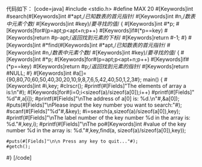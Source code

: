 代码如下：
[code=java]
#include <stdio.h>
#define MAX 20
#[Keywords]int #search(#[Keywords]int #*apt,/*已知数表的首元指针*/
	#[Keywords]int #n,/*数表中元素个数*/
	#[Keywords]int #key)/*要寻找的值*/
{
	#[Keywords]int #*p;
	#[Keywords]for#(p=apt;p<apt+n;p++)
		#[Keywords]if#(*p==key)
			#[Keywords]return #p-apt;/*返回找到元素的下标*/
	#[Keywords]return #-1;
#}
#[Keywords]int #*find(#[Keywords]int #*apt,/*已知数表的首元指针*/
		#[Keywords]int #n,/*数表中元素个数*/
		#[Keywords]int #key)/*要寻找的值*/
{
	#[Keywords]int #*p;
	#[Keywords]for#(p=apt;p<apt+n;p++)
		#[Keywords]if#(*p==key)
		#[Keywords]return #p;/*返回找到元素的指针*/
	#[Keywords]return #NULL;
#}
#[Keywords]int #a[]={90,80,70,60,50,40,30,20,10,9,8,7,6,5,42,40,50,1,2,3#};
main()
{
	#[Keywords]int #i,key;
	#clrscr();
	#printf(#[Fields]"The elements of array a is:\n"#);
	#[Keywords]for#(i=0;i<sizeof(a)/sizeof(a[0]);i++)
		#printf(#[Fields]" %d"#,a[i]);
	#printf(#[Fields]"\nThe address of a[0] is: %d.\n"#,&a[0]);
	#puts(#[Fields]"\nPlease input the key number you want to search:"#);
	#scanf(#[Fields]"%d"#,&key);
	#i=search(a,sizeof(a)/sizeof(a[0]),key);
	#printf(#[Fields]"\nThe label number of the key number %d in the array is: %d."#,key,i);
	#printf(#[Fields]"\nThe po#[Keywords]int #value of the key number %d in the array is: %d."#,key,find(a, sizeof(a)/sizeof(a[0]),key));

	#puts(#[Fields]"\n\n Press any key to quit..."#);
	#getch();
#}
[/code]